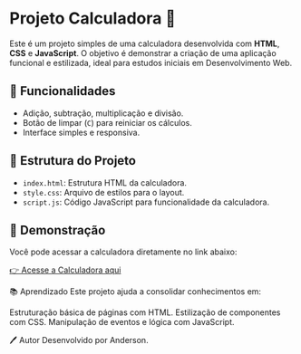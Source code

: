# Projeto Calculadora 🧮

Este é um projeto simples de uma calculadora desenvolvida com **HTML**, **CSS** e **JavaScript**. O objetivo é demonstrar a criação de uma aplicação funcional e estilizada, ideal para estudos iniciais em Desenvolvimento Web.

## 🎯 Funcionalidades
- Adição, subtração, multiplicação e divisão.
- Botão de limpar (`C`) para reiniciar os cálculos.
- Interface simples e responsiva.

## 📂 Estrutura do Projeto
- `index.html`: Estrutura HTML da calculadora.
- `style.css`: Arquivo de estilos para o layout.
- `script.js`: Código JavaScript para funcionalidade da calculadora.

## 🚀 Demonstração
Você pode acessar a calculadora diretamente no link abaixo:

[👉 Acesse a Calculadora aqui](https://anderson-dev13.github.io/Projeto-Calculadora/)


📚 Aprendizado
Este projeto ajuda a consolidar conhecimentos em:

Estruturação básica de páginas com HTML.
Estilização de componentes com CSS.
Manipulação de eventos e lógica com JavaScript.


🖊️ Autor
Desenvolvido por Anderson.

